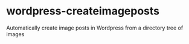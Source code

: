 # wordpress-createimageposts
Automatically create image posts in Wordpress from a directory tree of images
